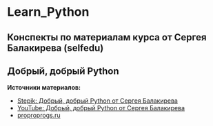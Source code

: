 # Learn_Python

## Конспекты по материалам курса от Сергея Балакирева (selfedu)

## Добрый, добрый Python

**Источники материалов:**

- [Stepik: Добрый, добрый Python от Сергея Балакирева](https://stepik.org/course/100707/syllabus "[Stepik: Добрый, добрый Python от Сергея Балакирева](https://stepik.org/course/100707/syllabus)")
- [YouTube: Добрый, добрый Python от Сергея Балакирева](https://www.youtube.com/playlist?list=PLA0M1Bcd0w8yWHh2V70bTtbVxJICrnJHd "https://www.youtube.com/playlist?list=PLA0M1Bcd0w8yWHh2V70bTtbVxJICrnJHd")
- [proproprogs.ru](https://proproprogs.ru/python_base "proproprogs.ru/python_base")

